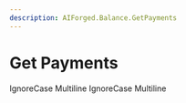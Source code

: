 ```yaml
---
description: AIForged.Balance.GetPayments
---
```


# Get Payments

 IgnoreCase Multiline IgnoreCase Multiline
